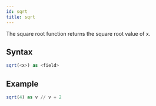 ```yaml
---
id: sqrt
title: sqrt
---
```




The square root function returns the square root value of x.

## Syntax

```sql
sqrt(<x>) as <field>
```

## Example

```sql
sqrt(4) as v // v = 2
```

